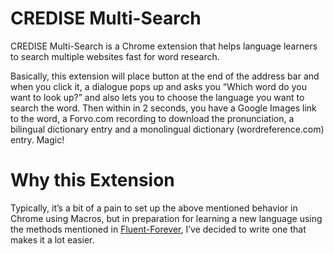 # CREDISE Multi-Search

CREDISE Multi-Search is a Chrome extension that helps language learners to search multiple websites fast for word research.

Basically, this extension will place button at the end of the address bar and when you click it, a dialogue pops up and asks you “Which word do you want to look up?” and also lets you to choose the language you want to search the word. Then within in 2 seconds, you have a Google Images link to the word, a Forvo.com recording to download the pronunciation, a bilingual dictionary entry and a monolingual dictionary (wordreference.com) entry. Magic! 

# Why this Extension

Typically, it’s a bit of a pain to set up the above mentioned behavior in Chrome using Macros, but in preparation for learning a new language using the methods mentioned in [Fluent-Forever](http://fluent-forever.com/), I’ve decided to write one that makes it a lot easier.